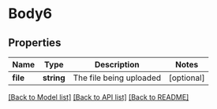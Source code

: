 # Body6

## Properties
Name | Type | Description | Notes
------------ | ------------- | ------------- | -------------
**file** | **string** | The file being uploaded | [optional] 

[[Back to Model list]](../../README.md#documentation-for-models) [[Back to API list]](../../README.md#documentation-for-api-endpoints) [[Back to README]](../../README.md)

